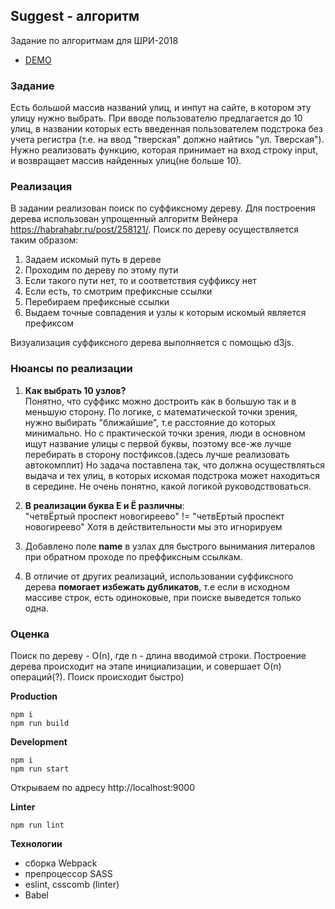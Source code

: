 Suggest - алгоритм
---------------------
Задание по алгоритмам для ШРИ-2018

* [DEMO]()

### Задание

Есть большой массив названий улиц, и инпут на сайте, в котором эту улицу нужно выбрать. При вводе пользователю предлагается до 10 улиц, в названии которых есть введенная пользователем подстрока без учета регистра (т.е. на ввод "тверская" должно найтись "ул. Тверская").
Нужно реализовать функцию, которая принимает на вход строку input, и возвращает массив найденных улиц(не больше 10).

### Реализация
В задании реализован поиск по суффиксному дереву.
Для построения дерева использован упрощенный алгоритм Вейнера https://habrahabr.ru/post/258121/.
Поиск по дереву осуществляется таким образом:
1. Задаем искомый путь в дереве
2. Проходим по дереву по этому пути
3. Если такого пути нет, то и соответствия суффиксу нет
4. Если есть, то смотрим префиксные ссылки
5. Перебираем префиксные ссылки
6. Выдаем точные совпадения и узлы к которым искомый является префиксом

Визуализация суффиксного дерева выполняется с помощью d3js.

### Нюансы по реализации
1. **Как выбрать 10 узлов?**<br/>
Понятно, что суффикс можно достроить как в большую так и в меньшую сторону.
По логике, с математической точки зрения,  нужно выбирать "ближайшие", т.е расстояние до которых минимально.
Но с практической точки зрения, люди в основном ищут название улицы с первой буквы, поэтому все-же лучше
перебирать в сторону постфиксов.(здесь лучше реализовать автокомплит)
Но задача поставлена так, что должна осуществляться выдача и тех улиц, в которых искомая подстрока может находиться в середине.
Не очень понятно, какой логикой руководствоваться.

2. **В реализации буква Е и Ё различны**:<br/>
"четвЁртый проспект новогиреево" != "четвЕртый проспект новогиреево"
Хотя в действительности мы это игнорируем

3. Добавлено поле **name** в узлах для быстрого вынимания литералов при обратном проходе по преффиксным ссылкам.

4. В отличие от других реализаций, использовании суффиксного дерева **помогает избежать дубликатов**, т.е если в исходном массиве строк, есть одиноковые, при поиске выведется только одна.

### Оценка
Поиск по дереву - О(n), где n - длина вводимой строки.
Построение дерева происходит на этапе инициализации, и совершает O(n) операций(?).
Поиск происходит быстро)

**Production**
```
npm i
npm run build
```
**Development**
```
npm i
npm run start
```
Открываем по адресу http://localhost:9000

**Linter**
```
npm run lint
```

**Технологии**

* сборка Webpack
* препроцессор SASS
* eslint, csscomb (linter)
* Babel
